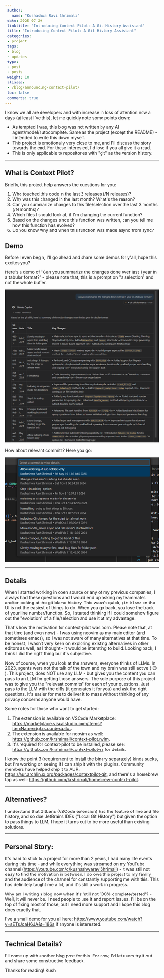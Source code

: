 ```yaml
---
 author:
   name: "Kushashwa Ravi Shrimali"
 date: 2025-07-29
 linktitle: "Introducing Context Pilot: A Git History Assistant"
 title: "Introducing Context Pilot: A Git History Assistant"
 categories:
 - project
 tags:
 - blog
 - updates
 type:
 - post
 - posts
 weight: 10
 aliases:
 - /blog/announcing-context-pilot/
 toc: false
 comments: true
---
```


I know we all are developers and with increase in loss of attention now a days (at least I've this), let me quickly note some points down:

- As tempted I was, this blog was not written by any AI agent/model/autocomplete. Same as the project (except the README) - I intended to write this down myself.
- This project is emotionally very close to me, and I'll discuss the story towards the end. For those interested, I'd love if you all give it a read.
- This is only applicable to repositories with "git" as the version history.

----

## What is Context Pilot?

Briefly, this project help answers the questions for you:

1. Who touched this code in the last 2 releases (/N releases)?
2. Why was this changed in the last month? What's the reason?
3. Can you summarize changes to this file/selection over the last 3 months (/N months)?
4. Which files I should look at, if I'm changing the current function?
5. Based on the changes since this function was written, can you tell me how this function has evolved?
6. Do you know why and when this function was made async from sync?

## Demo

Before I even begin, I'll go ahead and share some demos for y'all, hope this excites you?

Here's a demo of "Can you summarize the changes done over last 1 year in a tabular format?" - please note that, this is a prompt on "a selection" and not the whole buffer.

<img src="https://raw.githubusercontent.com/krshrimali/blog/refs/heads/main/assets/blogs/chat-demo.png"/>

How about relevant commits? Here you go:

<img src="https://raw.githubusercontent.com/krshrimali/blog/refs/heads/main/assets/blogs/all-relevant-commits.png"/>

----

## Details

When I started working in open source or any of my previous companies, I always had these questions and I would end up asking my teammates and/or looking at the git blame history. This wasn't quick, `git blame` on the UI is not the easiest of things to do. When you go back, you lose the track of your line number/function. So, I started thinking if I could somehow figure out the "evolution" of a file/selection and use it at my advantage.

That's how the motivation for context-pilot was born. Please note that, at that time (and even now) - I was using neovim as my main editor (and sometimes emacs), so I was not aware of many alternatives at that time. To be honest, I wasn't very keen on exploring existing alternatives in other editors as well, as I thought - it would be intersting to build. Looking back, I think I did the right thing but it's subjective.

Now of course, when you look at the answers, everyone thinks of LLMs. In 2023, agents were not the talk of the town and my brain was still active ( :wink: ). This project, does NOT use any LLM - but gives you the content you can pass to an LLM for getting those answers. The sole purpose of this project was to give you the "relevant commits" for each of your questions. Just pass to the LLM with the diffs (it generates it for you) and ask the right questions. It's easier for me to deliver it to mass without thinking of any privacy concerns anyone would have.

Some notes for those who want to get started:

1. The extension is available on VSCode Marketplace: https://marketplace.visualstudio.com/items?itemName=tgkrs.contextpilot.
2. The extension is available for neovim as well: https://github.com/krshrimali/context-pilot.nvim.
3. It's required for context-pilot to be installed, please see: https://github.com/krshrimali/context-pilot-rs for details.

I know the point 3 (requirement to install the binary separately) kinda sucks, but I'm working on seeing if I can ship it with the plugins. Community members have helped ship it to AUR: https://aur.archlinux.org/packages/contextpilot-git, and there's a homebrew tap as well: https://github.com/krshrimali/homebrew-context-pilot.

-----

## Alternatives?

I understand that GitLens (VSCode extension) has the feature of line and file history, and so doe JetBrains IDEs ("Local Git History") but given the option to pass things to LLM, I hope it turns out to be more useful than existing solutions.

-----

## Personal Story:

It's hard to stick to a project for more than 2 years, I had many life events during this time - and while everything was streamed on my YouTube channel (https://youtube.com/c/kushashwaraviShrimali) - it was still not easy to find the motivation in between. I do owe this project to my family and the audience of the channel for constantly supporting me with this. This has definitely taught me a lot, and it's still a work in progress.

Why am I writing a blog now when it's 'still not 100% complete/tested'? - Well, it will never be. I need people to use it and report issues. I'll be on the top of fixing most of those, but I need more support and I hope this blog does exactly that.

I've a small demo for you all here: https://www.youtube.com/watch?v=sETsJcaH6JA&t=186s if anyone is interested.

-----

## Technical Details?

I'll come up with another blog post for this. For now, I'd let users try it out and share some constructive feedback.

Thanks for reading!
Kush
